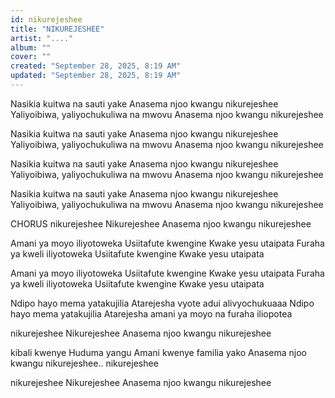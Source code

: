 ```yaml
---
id: nikurejeshee
title: "NIKUREJESHEE"
artist: "...."
album: ""
cover: ""
created: "September 28, 2025, 8:19 AM"
updated: "September 28, 2025, 8:19 AM"
---
```


Nasikia kuitwa na sauti yake 
Anasema njoo kwangu nikurejeshee
Yaliyoibiwa, yaliyochukuliwa na mwovu
Anasema njoo kwangu nikurejeshee 

Nasikia kuitwa na sauti yake 
Anasema njoo kwangu nikurejeshee
Yaliyoibiwa, yaliyochukuliwa na mwovu
Anasema njoo kwangu nikurejeshee 

Nasikia kuitwa na sauti yake 
Anasema njoo kwangu nikurejeshee
Yaliyoibiwa, yaliyochukuliwa na mwovu
Anasema njoo kwangu nikurejeshee 

Nasikia kuitwa na sauti yake 
Anasema njoo kwangu nikurejeshee
Yaliyoibiwa, yaliyochukuliwa na mwovu
Anasema njoo kwangu nikurejeshee 


CHORUS
nikurejeshee
Nikurejeshee
Anasema njoo kwangu nikurejeshee

Amani ya moyo iliyotoweka 
Usiitafute kwengine 
Kwake yesu utaipata
Furaha ya kweli iliyotoweka 
Usiitafute kwengine 
Kwake yesu utaipata


Amani ya moyo iliyotoweka 
Usiitafute kwengine 
Kwake yesu utaipata
Furaha ya kweli iliyotoweka 
Usiitafute kwengine 
Kwake yesu utaipata


Ndipo hayo mema yatakujilia 
Atarejesha vyote adui alivyochukuaaa
Ndipo hayo mema yatakujilia 
Atarejesha amani ya moyo na furaha iliopotea

nikurejeshee
Nikurejeshee
Anasema njoo kwangu nikurejeshee



kibali kwenye Huduma yangu 
Amani kwenye familia yako
Anasema njoo kwangu nikurejeshee..
nikurejeshee


nikurejeshee
Nikurejeshee
Anasema njoo kwangu nikurejeshee
